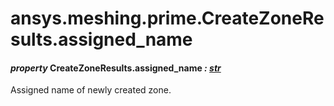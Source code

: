 <a id="ansys-meshing-prime-createzoneresults-assigned-name"></a>

# ansys.meshing.prime.CreateZoneResults.assigned_name

<a id="ansys.meshing.prime.CreateZoneResults.assigned_name"></a>

#### *property* CreateZoneResults.assigned_name *: [str](https://docs.python.org/3.11/library/stdtypes.html#str)*

Assigned name of newly created zone.

<!-- !! processed by numpydoc !! -->
